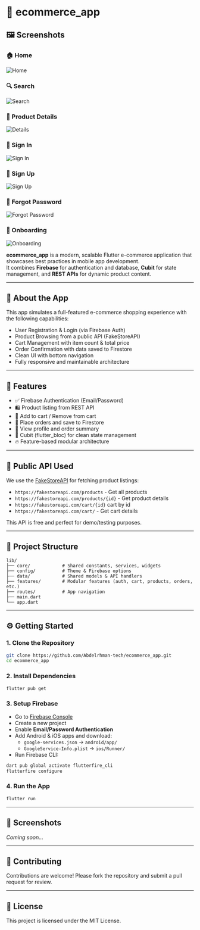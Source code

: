# 🛒 ecommerce_app


 ## 🖼️ Screenshots

### 🏠 Home
![Home](assets/screenshots/home.png)

### 🔍 Search
![Search](assets/screenshots/search.png)

### 🛒 Product Details
![Details](assets/screenshots/products_details.png)

### 🔐 Sign In
![Sign In](assets/screenshots/sign_in.png)

### 📝 Sign Up
![Sign Up](assets/screenshots/sign_up.png)

### 🔄 Forgot Password
![Forgot Password](assets/screenshots/forgot_password.png)

### 🚀 Onboarding
![Onboarding](assets/screenshots/onboarding.png)


**ecommerce_app** is a modern, scalable Flutter e-commerce application that showcases best practices in mobile app development.  
It combines **Firebase** for authentication and database, **Cubit** for state management, and **REST APIs** for dynamic product content.

---

## 📱 About the App

This app simulates a full-featured e-commerce shopping experience with the following capabilities:

- User Registration & Login (via Firebase Auth)
- Product Browsing from a public API (FakeStoreAPI)
- Cart Management with item count & total price
- Order Confirmation with data saved to Firestore
- Clean UI with bottom navigation
- Fully responsive and maintainable architecture

---

## 🚀 Features

- ✅ Firebase Authentication (Email/Password)
- 🛍️ Product listing from REST API
- 🛒 Add to cart / Remove from cart
- 🧾 Place orders and save to Firestore
- 📄 View profile and order summary
- 🧠 Cubit (flutter_bloc) for clean state management
- 🔥 Feature-based modular architecture

---

## 🔗 Public API Used

We use the [FakeStoreAPI](https://fakestoreapi.com/) for fetching product listings:
- `https://fakestoreapi.com/products` - Get all products
- `https://fakestoreapi.com/products/{id}` - Get product details
- `https://fakestoreapi.com/cart/{id}` cart by id
- `https://fakestoreapi.com/cart/` - Get cart details

This API is free and perfect for demo/testing purposes.

---

## 📁 Project Structure

```
lib/
├── core/            # Shared constants, services, widgets
├── config/          # Theme & Firebase options
├── data/            # Shared models & API handlers
├── features/        # Modular features (auth, cart, products, orders, etc.)
├── routes/          # App navigation
├── main.dart
└── app.dart
```

---

## ⚙️ Getting Started

### 1. Clone the Repository

```bash
git clone https://github.com/Abdelrhman-tech/ecommerce_app.git
cd ecommerce_app
```

### 2. Install Dependencies

```bash
flutter pub get
```

### 3. Setup Firebase

- Go to [Firebase Console](https://console.firebase.google.com)
- Create a new project
- Enable **Email/Password Authentication**
- Add Android & iOS apps and download:
  - `google-services.json` → `android/app/`
  - `GoogleService-Info.plist` → `ios/Runner/`
- Run Firebase CLI:

```bash
dart pub global activate flutterfire_cli
flutterfire configure
```

### 4. Run the App

```bash
flutter run
```

---

## 📸 Screenshots

*Coming soon...*

---

## 🤝 Contributing

Contributions are welcome! Please fork the repository and submit a pull request for review.

---

## 📄 License

This project is licensed under the MIT License.
